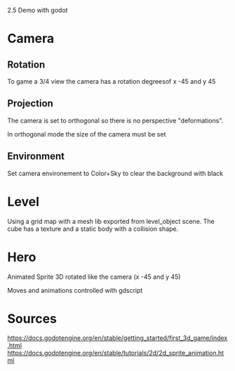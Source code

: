 2.5 Demo with godot

# Camera

## Rotation

To game a 3/4 view the camera has a rotation degreesof x -45 and y 45

## Projection

The camera is set to orthogonal so there is no perspective "deformations".

In orthogonal mode the size of the camera must be set

## Environment

Set camera environement to Color+Sky to clear the background with black

# Level

Using a grid map with a mesh lib exported from level_object scene. The cube has a texture and a static body with a collision shape.

# Hero

Animated Sprite 3D rotated like the camera (x -45 and y 45)

Moves and animations controlled with gdscript


# Sources

https://docs.godotengine.org/en/stable/getting_started/first_3d_game/index.html
https://docs.godotengine.org/en/stable/tutorials/2d/2d_sprite_animation.html
